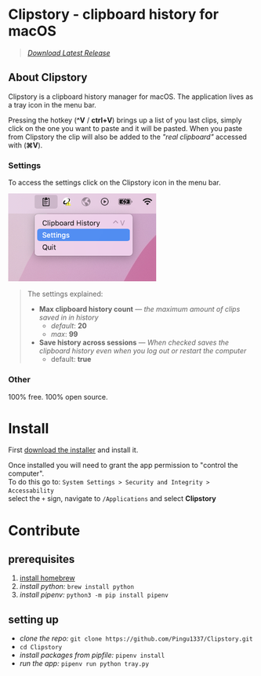 # Clipstory - clipboard history for macOS
> *[Download Latest Release](#)*


## About Clipstory
Clipstory is a clipboard history manager for macOS. 
The application lives as a tray icon in the menu bar.

Pressing the hotkey (**^V** / **ctrl+V**) brings up a list of you last clips, simply click on the one you want to paste and it will be pasted. When you paste from Clipstory the clip will also be added to the *"real clipboard"* accessed with (**⌘V**). 

### Settings
To access the settings click on the Clipstory icon in the menu bar.
<!--![](.gh-assets/menu-bar-icon-settings.png)-->
<img src=".gh-assets/menu-bar-icon-settings.png"  width="60%" height="30%">

> The settings explained:
> - **Max clipboard history count** –– *the maximum amount of clips saved in in history*
>   - *default*: **20**
>   - *max*: **99**
> - **Save history across sessions** –– *When checked saves the clipboard history even when you log out or restart the computer*
>   - default: **true**

### Other
100% free. 100% open source.


# Install

First [download the installer](#) and install it.

Once installed you will need to grant the app permission to "control the computer".\
 To do this go to: 
`System Settings > Security and Integrity > Accessability` \
select the `+` sign, navigate to `/Applications` and select **Clipstory**


# Contribute

## prerequisites

1. [install homebrew](https://brew.sh/)
2. *install python:*  `brew install python`
3. *install pipenv:* `python3 -m pip install pipenv`

## setting up
- *clone the repo:* `git clone https://github.com/Pingu1337/Clipstory.git`
- `cd Clipstory`
- *install packages from pipfile:* `pipenv install`
- *run the app:* `pipenv run python tray.py`